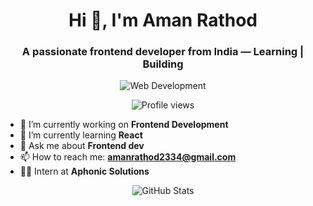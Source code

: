 <h1 align="center">Hi 👋, I'm Aman Rathod</h1>
<h3 align="center">A passionate frontend developer from India — Learning | Building</h3>

<p align="center">
  <img src="https://jusmarktech.com/public/a/images/pages/web_development.gif" alt="Web Development" />
</p>

<p align="center">
  <img src="https://komarev.com/ghpvc/?username=amanrathod2334&label=Profile%20views&color=0e75b6&style=flat" alt="Profile views" />
</p>

- 🔭 I’m currently working on **Frontend Development**
- 🌱 I’m currently learning **React**
- 💬 Ask me about **Frontend dev**
- 📫 How to reach me: **amanrathod2334@gmail.com**
- 👨‍💼 Intern at **Aphonic Solutions**

<p align="center">
  <img src="https://github-readme-stats.vercel.app/api?username=amanrathod2334&show_icons=true&theme=radical" alt="GitHub Stats" />
</p>
